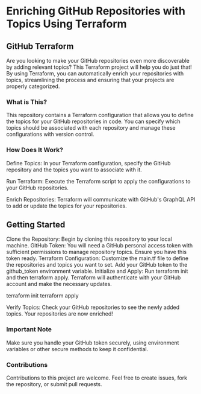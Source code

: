 #                                                                           Enriching GitHub Repositories with Topics Using Terraform

## GitHub Terraform
Are you looking to make your GitHub repositories even more discoverable by adding relevant topics? This Terraform project will help you do just that! By using Terraform, you can automatically enrich your repositories with topics, streamlining the process and ensuring that your projects are properly categorized.

### What is This?
This repository contains a Terraform configuration that allows you to define the topics for your GitHub repositories in code. You can specify which topics should be associated with each repository and manage these configurations with version control.

### How Does It Work?
Define Topics: In your Terraform configuration, specify the GitHub repository and the topics you want to associate with it.

Run Terraform: Execute the Terraform script to apply the configurations to your GitHub repositories.

Enrich Repositories: Terraform will communicate with GitHub's GraphQL API to add or update the topics for your repositories.

## Getting Started
Clone the Repository: Begin by cloning this repository to your local machine.
GitHub Token: You will need a GitHub personal access token with sufficient permissions to manage repository topics. Ensure you have this token ready.
Terraform Configuration: Customize the main.tf file to define the repositories and topics you want to set. Add your GitHub token to the github_token environment variable.
Initialize and Apply: Run terraform init and then terraform apply. Terraform will authenticate with your GitHub account and make the necessary updates.

terraform init
terraform apply

Verify Topics: Check your GitHub repositories to see the newly added topics. Your repositories are now enriched!

### Important Note
Make sure you handle your GitHub token securely, using environment variables or other secure methods to keep it confidential.

### Contributions
Contributions to this project are welcome. Feel free to create issues, fork the repository, or submit pull requests.